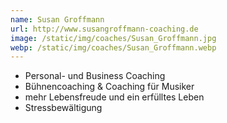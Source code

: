 ```yaml
---
name: Susan Groffmann
url: http://www.susangroffmann-coaching.de
image: /static/img/coaches/Susan_Groffmann.jpg
webp: /static/img/coaches/Susan_Groffmann.webp
---
```


<ul><li>Personal- und Business Coaching</li><li>Bühnencoaching &amp; Coaching für Musiker</li><li>mehr Lebensfreude und ein erfülltes Leben</li><li>Stressbewältigung</li></ul>